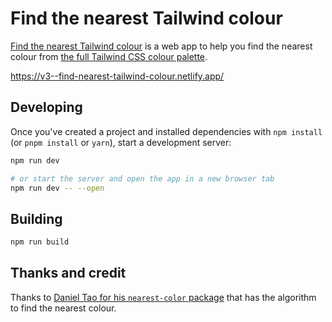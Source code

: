 # Find the nearest Tailwind colour

[Find the nearest Tailwind colour](https://find-nearest-tailwind-colour.netlify.app) is a web app to help you find the nearest colour from [the full Tailwind CSS colour palette](https://tailwindcss.com/docs/customizing-colors).

<https://v3--find-nearest-tailwind-colour.netlify.app/>

## Developing

Once you've created a project and installed dependencies with `npm install` (or `pnpm install` or `yarn`), start a development server:

```bash
npm run dev

# or start the server and open the app in a new browser tab
npm run dev -- --open
```

## Building

```bash
npm run build
```

## Thanks and credit

Thanks to [Daniel Tao for his `nearest-color` package](https://github.com/dtao/nearest-color) that has the algorithm to find the nearest colour.
